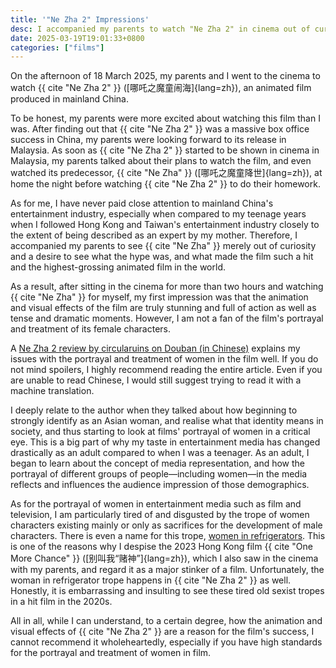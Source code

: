 ```yaml
---
title: '"Ne Zha 2" Impressions'
desc: I accompanied my parents to watch "Ne Zha 2" in cinema out of curiosity. Did I end up liking the film?
date: 2025-03-19T19:01:33+0800
categories: ["films"]
---
```


On the afternoon of 18 March 2025, my parents and I went to the cinema to watch  {{ cite "Ne Zha 2" }} ([哪吒之魔童闹海]{lang=zh}), an animated film produced in mainland China.

To be honest, my parents were more excited about watching this film than I was. After finding out that {{ cite "Ne Zha 2" }} was a massive box office success in China, my parents were looking forward to its release in Malaysia. As soon as {{ cite "Ne Zha 2" }} started to be shown in cinema in Malaysia, my parents talked about their plans to watch the film, and even watched its predecessor, {{ cite "Ne Zha" }} ([哪吒之魔童降世]{lang=zh}), at home the night before watching {{ cite "Ne Zha 2" }} to do their homework.

As for me, I have never paid close attention to mainland China's entertainment industry, especially when compared to my teenage years when I followed Hong Kong and Taiwan's entertainment industry closely to the extent of being described as an expert by my mother. Therefore, I accompanied my parents to see {{ cite "Ne Zha" }} merely out of curiosity and a desire to see what the hype was, and what made the film such a hit and the highest-grossing animated film in the world.

As a result, after sitting in the cinema for more than two hours and watching {{ cite "Ne Zha" }} for myself, my first impression was that the animation and visual effects of the film are truly stunning and full of action as well as tense and dramatic moments. However, I am not a fan of the film's portrayal and treatment of its female characters.

A [Ne Zha 2 review by circularuins on Douban (in Chinese)](https://movie.douban.com/review/16499182/) explains my issues with the portrayal and treatment of women in the film well. If you do not mind spoilers, I highly recommend reading the entire article. Even if you are unable to read Chinese, I would still suggest trying to read it with a machine translation.

I deeply relate to the author when they talked about how beginning to strongly identify as an Asian woman, and realise what that identity means in society, and thus starting to look at films' portrayal of women in a critical eye. This is a big part of why my taste in entertainment media has changed drastically as an adult compared to when I was a teenager. As an adult, I began to learn about the concept of media representation, and how the portrayal of different groups of people—including women—in the media reflects and influences the audience impression of those demographics.

As for the portrayal of women in entertainment media such as film and television, I am particularly tired of and disgusted by the trope of women characters existing mainly or only as sacrifices for the development of male characters. There is even a name for this trope, [women in refrigerators](https://en.wikipedia.org/wiki/Women_in_refrigerators). This is one of the reasons why I despise the 2023 Hong Kong film {{ cite "One More Chance" }} ([别叫我“赌神”]{lang=zh}), which I also saw in the cinema with my parents, and regard it as a major stinker of a film. Unfortunately, the woman in refrigerator trope happens in {{ cite "Ne Zha 2" }} as well. Honestly, it is embarrassing and insulting to see these tired old sexist tropes in a hit film in the 2020s.

All in all, while I can understand, to a certain degree, how the animation and visual effects of {{ cite "Ne Zha 2" }} are a reason for the film's success, I cannot recommend it wholeheartedly, especially if you have high standards for the portrayal and treatment of women in film.
